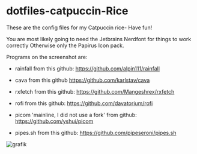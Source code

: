 # dotfiles-catpuccin-Rice
These are the config files for my Catpuccin rice- Have fun!

You are most likely going to need the Jetbrains Nerdfont for things to work correctly
Otherwise only the Papirus Icon pack.




Programs on the screenshot are: 





- rainfall 
  from this github: https://github.com/alpin111/rainfall
  
- cava 
  from this github https://github.com/karlstav/cava
  
- rxfetch 
  from this github: https://github.com/Mangeshrex/rxfetch
  
- rofi
  from this github: https://github.com/davatorium/rofi
  
- picom 'mainline, I did not use a fork'
  from github: https://github.com/yshui/picom
  
- pipes.sh 
  from this github: https://github.com/pipeseroni/pipes.sh
  
  
![grafik](https://user-images.githubusercontent.com/91160845/179303606-d09ae351-1632-42b0-9700-c195e4da97f4.png)




